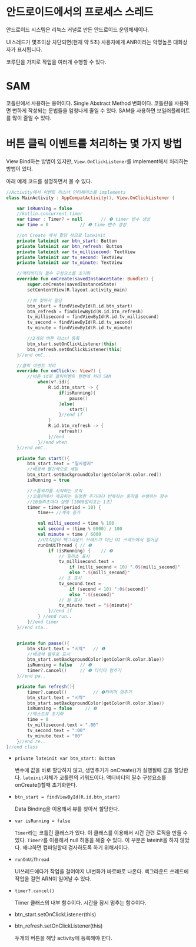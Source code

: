 # 안드로이드에서의 프로세스 스레드
안드로이드 시스템은 리눅스 커널로 만든 안드로이드 운영체제이다. 

UI스레드가 몇초이상 차단되면(현재 약 5초) 사용자에게 ANR이라는 악명높은 대화상자가 표시됩니다.

코루틴을 가지로 작업을 여러개 수행할 수 있다. 

# SAM
코틀린에서 사용하는 용어이다. Single Abstract Method 변화이다. 코틀린을 사용하면 뻔하게 작성되는 문법들을 엄청나게 줄일 수 있다. SAM을 사용하면 보일러플레이트를 많이 줄일 수 있다. 

# 버튼 클릭 이벤트를 처리하는 몇 가지 방법
View Bind하는 방법이 있지만, `View.OnClickListener`를 implement해서 처리하는 방법이 있다.

아래 예제 코드를 설명하면서 볼 수 있다.
```kotlin
//Activity에서 이벤트 리스너 인터페이스를 implements
class MainActivity : AppCompatActivity(), View.OnClickListener {

    var isRunning = false
    //kotlin.concurrent.timer
    var timer : Timer? = null		// ❶ timer 변수 생성
    var time = 0			// ❷ time 변수 생성

    //on Create 에서 할당 하므로 lateinit
    private lateinit var btn_start: Button
    private lateinit var btn_refresh: Button
    private lateinit var tv_millisecond: TextView
    private lateinit var tv_second: TextView
    private lateinit var tv_minute: TextView

    //액티비티의 필수 구성요소를 초기화
    override fun onCreate(savedInstanceState: Bundle?) {
        super.onCreate(savedInstanceState)
        setContentView(R.layout.activity_main)

        //뷰 찾아서 할당
        btn_start = findViewById(R.id.btn_start)
        btn_refresh = findViewById(R.id.btn_refresh)
        tv_millisecond = findViewById(R.id.tv_millisecond)
        tv_second = findViewById(R.id.tv_second)
        tv_minute = findViewById(R.id.tv_minute)

        //2개의 버튼 리스너 등록
        btn_start.setOnClickListener(this)
        btn_refresh.setOnClickListener(this)
    }//end onC...

    //클릭 이벤트 처리
    override fun onClick(v: View?) {
        //버튼 id로 클릭이벤트 한번에 처리 SAM
            when(v?.id){
                R.id.btn_start -> {
                    if(isRunning){
                        pause()
                    }else{
                        start()
                    }//end if
                }
                R.id.btn_refresh -> {
                    refresh()
                }//end 
            }//end when
    }//end onC..

    private fun start(){
        btn_start.text = "일시정지"
        //배경색 빨간색으로 세팅
        btn_start.setBackgroundColor(getColor(R.color.red))
        isRunning = true  

        //스톱워치를 시작하는 로직
        //코틀린에서 제공하는 일정한 주기마다 반복하는 동작을 수행하는 함수
        //10밀리초마다 실행 [1000밀리초는 1초]
        timer = timer(period = 10) {
            time++ //계속 증가

            val milli_second = time % 100
            val second = (time % 6000) / 100
            val minute = time / 6000
            //UI직업이 백그라운드 쓰레드가 아닌 UI 쓰레드에서 일어남
            runOnUiThread {	// ❶
                if (isRunning) {	// ❷
                    // 밀리초 표시
                    tv_millisecond.text =
                        if (milli_second < 10) ".0${milli_second}"
                        else ".${milli_second}"
                    // 초 표시
                    tv_second.text =
                        if (second < 10) ":0${second}"
                        else ":${second}"
                    // 분 표시
                    tv_minute.text = "${minute}"
                }//end if
            } //end run..
        }//end timer
    }//end sta..


    private fun pause(){
        btn_start.text = "시작"	// ❶
        //배경색 블루로 표시
        btn_start.setBackgroundColor(getColor(R.color.blue))
        isRunning = false	// ❷
        timer?.cancel()		// ❸ 타이머 멈추기
    }//end pa..

    private fun refresh(){
        timer?.cancel()	         // ❶타이머 멈추기
        btn_start.text = "시작"
        btn_start.setBackgroundColor(getColor(R.color.blue))
        isRunning = false     // ❸
        //텍스트뷰 초기화
        time = 0
        tv_millisecond.text = ".00"
        tv_second.text = ":00"
        tv_minute.text = "00"
    }//end re..
}//end class
```

- `private lateinit var btn_start: Button`

    변수에 값을 바로 할당하지 않고, 생명주기가 onCreate()가 실행될때 값을 할당한다. `lateinit`자체가 코틀린의 키워드이다. 액티비티의 필수 구성요소를 onCreate()할때 초기화한다.

- `btn_start = findViewById(R.id.btn_start)`

    Data Binding을 이용해서 뷰를 찾아서 할당한다.

- `var isRunning = false`

    `Timer`라는 코틀린 클래스가 있다. 이 클래스를 이용해서 시간 관련 로직을 만들 수 있다. `Timer?`를 이용해서 null 허용을 해줄 수 있다. 이 부분은 lateinit을 하지 않았다. 왜냐하면 컴파일할때 검사하도록 하기 위해서이다.

- `runOnUiThread` 

    UI쓰레드에다가 작업을 걸어야지 UI변화가 바로바로 나온다. 백그라운드 쓰레드에 작업을 걸면 ARN이 일어날 수 있다.

- `timer?.cancel()`

    Timer 클래스의 내부 함수이다. 시간을 잠시 멈추는 함수이다. 

- btn_start.setOnClickListener(this)
- btn_refresh.setOnClickListener(this)

    두개의 버튼을 해당 activity에 등록해야 한다.